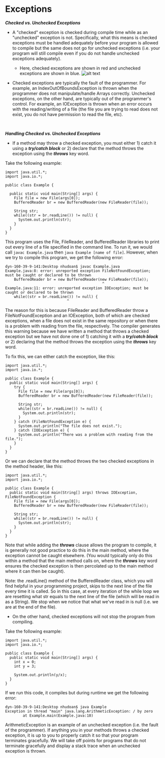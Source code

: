 # Exceptions

***Checked vs. Unchecked Exceptions***

 -  A "checked" exception is checked during compile time while as an "unchecked" exception is not. Specifically, what this means is checked exceptions must be handled adequately before your program is allowed to compile but the same does not go for unchecked exceptions (i.e. your program will still compile even if you do not handle unchecked exceptions adequately). 
 
    - Here, checked exceptions are shown in red and unchecked exceptions are shown in blue. 
    ![alt text](https://cdn2.howtodoinjava.com/wp-content/uploads/ExceptionHierarchyJava.png?style=centerme)

 -  Checked exceptions are typically the fault of the programmer. For example, an IndexOutOfBoundsException is thrown when the programmer does not manipulate/handle Arrays correctly. Unchecked exceptions, on the other hand, are typically out of the programmer's control. For example, an IOException is thrown when an error occurs with the reading/writing of a file (the file you are trying to read does not exist, you do not have permission to read the file, etc). 

<br>

***Handling Checked vs. Unchecked Exceptions***

 - If a method may throw a checked exception, you must either 1) catch it using a ***try/catch block*** or 2) declare that the method throws the exception using the ***throws*** key word. 

 
 Take the following example: 
 
    import java.util.*;
    import java.io.*;
    
    public class Example {
    
      public static void main(String[] args) {
        File file = new File(args[0]);
        BufferedReader br = new BufferedReader(new FileReader(file));
    
        String str;
        while((str = br.readLine()) != null) {
          System.out.println(str);
        }
      }
    }

This program uses the File, FileReader, and BufferedReader libraries to print out every line of a file specified in the command line. To run it, we would call `javac Example.java` then `java Example [name of file]`. However, when we try to compile this program, we get the following error: 

```
dyn-160-39-9-141:Desktop nhudoan$ javac Example.java
Example.java:8: error: unreported exception FileNotFoundException; must be caught or declared to be thrown
    BufferedReader br = new BufferedReader(new FileReader(file));
                                            ^
Example.java:11: error: unreported exception IOException; must be caught or declared to be thrown
    while((str = br.readLine()) != null) {
                            ^
``` 

The reason for this is because FileReader and BufferedReader throw a FileNotFoundException and an IOException, both of which are checked exceptions, when a file does not exist in the same repository or when there is a problem with reading from the file, respectively. The compiler generates this warning because we have written a method that throws a checked exception but we have not done one of 1) catching it with a ***try/catch block*** or 2) declaring that the method throws the exception using the ***throws*** key word. 

To fix this, we can either catch the exception, like this: 

```
import java.util.*;
import java.io.*;

public class Example {
  public static void main(String[] args) {
    try {
      File file = new File(args[0]);
      BufferedReader br = new BufferedReader(new FileReader(file));

      String str;
      while((str = br.readLine()) != null) {
        System.out.println(str);
      }
    } catch (FileNotFoundException e) {
      System.out.println("The file does not exist.");
    } catch (IOException e) {
      System.out.println("There was a problem with reading from the file.");
    }
  }
}
```

Or we can declare that the method throws the two checked exceptions in the method header, like this: 

```
import java.util.*;
import java.io.*;

public class Example {
  public static void main(String[] args) throws IOException, FileNotFoundException {
    File file = new File(args[0]);
    BufferedReader br = new BufferedReader(new FileReader(file));

    String str;
    while((str = br.readLine()) != null) {
      System.out.println(str);
    }
  }
}
```

Note that while adding the ***throws*** clause allows the program to compile, it is generally not good practice to do this in the main method, where the exception cannot be caught elsewhere. (You would typically only do this within a method that the main method calls on, where the ***throws*** key word ensures the checked exception is then percolated up to the main method where it can then be caught). 

Note: the .readLine() method of the BufferedReader class, which you will find helpful in your programming project, skips to the next line of the file every time it is called. So in this case, at every iteration of the while loop we are resetting what str equals to the next line of the file (which will be read in as a String). We stop when we notice that what we've read in is null (i.e. we are at the end of the file). 

- On the other hand, checked exceptions will not stop the program from compiling.


Take the following example: 
```
import java.util.*;
import java.io.*;

public class Example {
  public static void main(String[] args) {
    int x = 0;
    int y = 3;

    System.out.println(y/x); 
  }
}
```

If we run this code, it compiles but during runtime we get the following error: 
```
dyn-160-39-9-141:Desktop nhudoan$ java Example
Exception in thread "main" java.lang.ArithmeticException: / by zero
        at Example.main(Example.java:10)
```
ArithmeticException is an example of an unchecked exception (i.e. the fault of the programmer). If anything you in your methods throws a checked exception, it is up to you to properly catch it so that your program terminates gracefully. We will take off points for programs that do not terminate gracefully and display a stack trace when an unchecked exception is thrown. 

